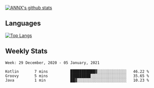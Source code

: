 [![ANNX's github stats](https://github-readme-stats.vercel.app/api?username=NXAN2901&count_private=true&show_icons=true&theme=vue)](https://github.com/NXAN2901)

## Languages
[![Top Langs](https://github-readme-stats.vercel.app/api/top-langs/?username=NXAN2901)](https://github.com/NXAN2901)

## Weekly Stats
<!--START_SECTION:waka-->
```text
Week: 29 December, 2020 - 05 January, 2021

Kotlin       7 mins          ███████████▓░░░░░░░░░░░░░   46.22 % 
Groovy       5 mins          █████████░░░░░░░░░░░░░░░░   35.65 % 
Java         1 min           ██▓░░░░░░░░░░░░░░░░░░░░░░   10.23 % 
```
<!--END_SECTION:waka-->
